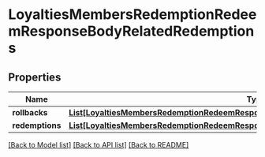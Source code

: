 # LoyaltiesMembersRedemptionRedeemResponseBodyRelatedRedemptions


## Properties

Name | Type | Description | Notes
------------ | ------------- | ------------- | -------------
**rollbacks** | [**List[LoyaltiesMembersRedemptionRedeemResponseBodyRelatedRedemptionsRollbacksItem]**](LoyaltiesMembersRedemptionRedeemResponseBodyRelatedRedemptionsRollbacksItem.md) |  | [optional] 
**redemptions** | [**List[LoyaltiesMembersRedemptionRedeemResponseBodyRelatedRedemptionsRedemptionsItem]**](LoyaltiesMembersRedemptionRedeemResponseBodyRelatedRedemptionsRedemptionsItem.md) |  | [optional] 

[[Back to Model list]](../README.md#documentation-for-models) [[Back to API list]](../README.md#documentation-for-api-endpoints) [[Back to README]](../README.md)


